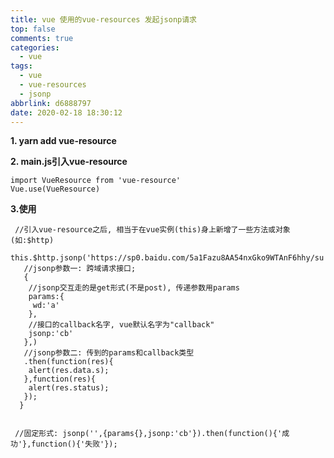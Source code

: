 ```yaml
---
title: vue 使用的vue-resources 发起jsonp请求
top: false
comments: true
categories:
  - vue
tags:
  - vue
  - vue-resources
  - jsonp
abbrlink: d6888797
date: 2020-02-18 18:30:12
---
```


 **1. yarn add vue-resource** 

<!-- more -->

 **2. main.js引入vue-resource** 

```
import VueResource from 'vue-resource'
Vue.use(VueResource)
```

**3.使用**

```
 //引入vue-resource之后, 相当于在vue实例(this)身上新增了一些方法或对象(如:$http)
   this.$http.jsonp('https://sp0.baidu.com/5a1Fazu8AA54nxGko9WTAnF6hhy/su', 
   //jsonp参数一: 跨域请求接口;
   {
    //jsonp交互走的是get形式(不是post), 传递参数用params
    params:{  
     wd:'a'
    },
    //接口的callback名字, vue默认名字为"callback"
    jsonp:'cb' 
   },)
   //jsonp参数二: 传到的params和callback类型
   .then(function(res){ 
    alert(res.data.s);
   },function(res){
    alert(res.status);
   });
  }

 
 //固定形式: jsonp('',{params{},jsonp:'cb'}).then(function(){'成功'},function(){'失败'});
```

